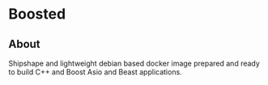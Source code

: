 # Boosted

## About

Shipshape and lightweight debian based docker image prepared and ready to build C++ and Boost Asio and Beast applications.

